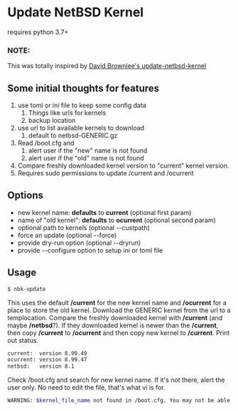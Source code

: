 # Update NetBSD Kernel

requires python 3.7+

### NOTE:
This was totally inspired by [David Brownlee's update-netbsd-kernel](https://github.com/abs0/update-netbsd-kernel)

## Some initial thoughts for features

1. use toml or ini file to keep some config data
    1. Things like urls for kernels
    1. backup location
1. use url to list available kernels to download
    1. default to netbsd-GENERIC.gz
1. Read /boot.cfg and 
    1. alert user if the "new" name is not found
    1. alert user if the "old" name is not found
1. Compare freshly downloaded kernel version to "current" kernel version.
1. Requires sudo permissions to update /current and /ocurrent

## Options

* new kernel name: **defaults** to **current** (optional first param)
* name of "old kernel": **defaults** to **ocurrent** (optional second param)
* optional path to kernels (optional --custpath)
* force an update (optional --force)
* provide dry-run option (optional --dryrun)
* provide --configure option to setup ini or toml file


## Usage

```bash
$ nbk-update 
```
This uses the default **/current** for the new kernel name and **/ocurrent** for a place to store the old kernel. Download the GENERIC kernel from the url to a templocation. Compare the freshly downloaded kernel with **/current** (and maybe **/netbsd**?). If they downloaded kernel is newer than the **/current**, then copy **/current** to **/ocurrent** and then copy new kernel to **/current**. Print out status.

```bash
current:  version 8.99.49
ocurrent: version 8.99.47
netbsd:   version 8.1
```

Check /boot.cfg and search for new kernel name. If it's not there, alert the user only. No need to edit the file, that's what vi is for.

```bash
WARNING: $kernel_file_name not found in /boot.cfg. You may not be able to boot using your new kernel
```



